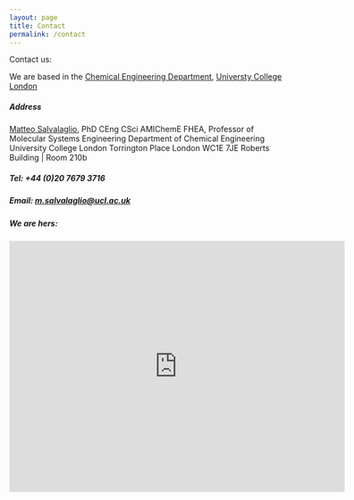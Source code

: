 ```yaml
---
layout: page
title: Contact
permalink: /contact
---
```


Contact us: 

We are based in the [Chemical Engineering Department](https://www.ucl.ac.uk/chemical-engineering), [Universty College London](https://www.ucl.ac.uk)

##### Address

[Matteo Salvalaglio](https://profiles.ucl.ac.uk/51512-matteo-salvalaglio), PhD CEng CSci AMIChemE FHEA,
Professor of Molecular Systems Engineering 
Department of Chemical Engineering
University College London
Torrington Place
London WC1E 7JE
Roberts Building | Room 210b

##### Tel:  +44 (0)20 7679 3716

##### Email: m.salvalaglio@ucl.ac.uk

##### We are hers: 
<iframe src="https://www.google.com/maps/embed?pb=!1m18!1m12!1m3!1d2482.4747994445015!2d-0.1346066229607007!3d51.52285077181672!2m3!1f0!2f0!3f0!3m2!1i1024!2i768!4f13.1!3m3!1m2!1s0x48761b2f01e0d99b%3A0x2a9dae35ac1481ee!2sUCL%20Department%20of%20Chemical%20Engineering!5e0!3m2!1sen!2suk!4v1698442038178!5m2!1sen!2suk" width="600" height="450" style="border:0;" allowfullscreen="" loading="lazy" referrerpolicy="no-referrer-when-downgrade"></iframe>
